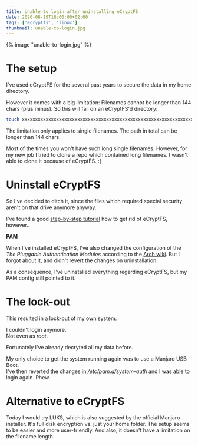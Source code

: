 ```yaml
---
title: Unable to login after uninstalling eCryptFS
date: 2020-08-19T18:00:00+02:00
tags: ['ecryptfs', 'linux']
thumbnail: unable-to-login.jpg
---
```


{% image "unable-to-login.jpg" %}

# The setup

I've used eCryptFS for the several past years to secure the data in my home directory.

However it comes with a big limitation: Filenames cannot be longer than 144 chars (plus minus).
So this will fail on an eCryptFS'd directory:

```bash
touch xxxxxxxxxxxxxxxxxxxxxxxxxxxxxxxxxxxxxxxxxxxxxxxxxxxxxxxxxxxxxxxxxxxxxxxxxxxxxxxxxxxxxxxxxxxxxxxxxxxxxxxxxxxxxxxxxxxxxxxxxxxxxxxxxxxxxxxxxxxxxxxx
```

The limitation only applies to single filenames. The path in total can be longer than 144 chars.

Most of the times you won't have such long single filenames. However, for my new job I tried to clone a repo which contained long filenames.
I wasn't able to clone it because of eCryptFS. :(

# Uninstall eCryptFS

So I've decided to ditch it, since the files which required special security aren't on that drive anymore anyway.

I've found a good [step-by-step tutorial](https://askubuntu.com/questions/4950/how-to-stop-using-built-in-home-directory-encryption) how to get rid of eCryptFS, however..

**PAM**

When I've installed eCryptFS, I've also changed the configuration of the *The Pluggable Authentication Modules* according to the [Arch wiki](https://wiki.archlinux.org/index.php/ECryptfs#Auto-mounting).
But I forgot about it, and didn't revert the changes on uninstallation.

As a consequence, I've uninstalled everything regarding eCryptFS, but my PAM config still pointed to it.

# The lock-out

This resulted in a lock-out of my own system.

I couldn't login anymore.  
Not even as *root*.

Fortunately I've already decryted all my data before.

My only choice to get the system running again was to use a Manjaro USB Boot.  
I've then reverted the changes in */etc/pam.d/system-auth* and I was able to login again. Phew.

# Alternative to eCryptFS

Today I would try LUKS, which is also suggested by the official Manjaro installer.
It's full disk encryption vs. just your home folder.
The setup seems to be easier and more user-friendly.
And also, it doesn't have a limitation on the filename length.
